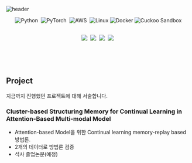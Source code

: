 ![header](https://capsule-render.vercel.app/api?type=venom&color=87CEEB&height=100&section=header&text=JEONG%20WON-RYEOL&fontSize=50)



<div align=center> 

  ![Python](https://img.shields.io/badge/Python-3776AB?style=flat-square&logo=python&logoColor=ffdd54)&nbsp;
  ![PyTorch](https://img.shields.io/badge/PyTorch-EE4C2C.svg?style=flat-square&logo=pytorch&logoColor=black)&nbsp;
  ![AWS](https://img.shields.io/badge/AWS-232F3E.svg?style=flat-square&logo=amazonaws&logoColor=yellow)&nbsp;
  ![Linux](https://img.shields.io/badge/Linux-FCC624.svg?style=flat-square&logo=Linux&logoColor=black)
  ![Docker](https://img.shields.io/badge/Docker-2496ED.svg?style=flat-square&logo=Docker&logoColor=black)
  ![Cuckoo Sandbox](https://img.shields.io/badge/CodeSandbox-151515.svg?style=flat-square&logo=CodeSandbox&logoColor=black)
  
  
  <br>
  <img src="https://img.shields.io/badge/-Deep Learning-yellowgreen"/>&nbsp;
  <img src="https://img.shields.io/badge/-Continual Learining-lightgrey"/>&nbsp;
  <img src="https://img.shields.io/badge/-Time Series - pink"/>&nbsp;
  <img src="https://img.shields.io/badge/-Multi Modality - blue"/>&nbsp;
  <br><br>
 
  <br><br>
  
</div>

## Project 
지금까지 진행했던 프로젝트에 대해 서술합니다. 

### Cluster-based Structuring Memory for Continual Learning in Attention-Based Multi-modal Model
* Attention-based Model을 위한 Continual learning memory-replay based 방법론.
* 2개의 데이터로 방법론 검증
* 석사 졸업논문(예정)

### 
